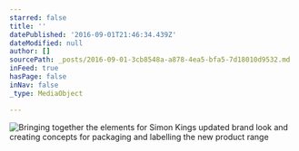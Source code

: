 ```yaml
---
starred: false
title: ''
datePublished: '2016-09-01T21:46:34.439Z'
dateModified: null
author: []
sourcePath: _posts/2016-09-01-3cb8548a-a878-4ea5-bfa5-7d18010d9532.md
inFeed: true
hasPage: false
inNav: false
_type: MediaObject

---
```

![Bringing together the elements for Simon Kings updated brand look and creating concepts for packaging and labelling the new product range ](https://the-grid-user-content.s3-us-west-2.amazonaws.com/92fa201c-efed-4494-9b20-c62b24752a32.jpg)